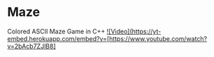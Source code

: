 # Maze
Colored ASCII Maze Game in C++
[![Video](https://yt-embed.herokuapp.com/embed?v=[https://www.youtube.com/watch?v=2bAcb7ZJlB8] ](https://www.youtube.com/watch?v=2bAcb7ZJlB8 "Colored ASCII Maze Game in C++")
